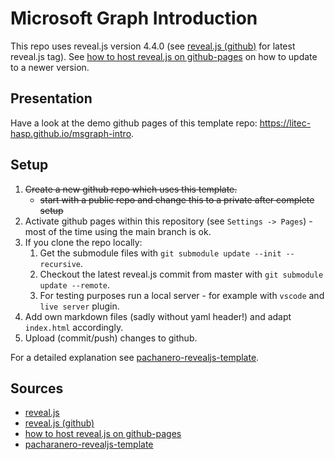 # Microsoft Graph Introduction

This repo uses reveal.js version 4.4.0 (see [reveal.js (github)](https://github.com/hakimel/reveal.js) for latest reveal.js tag).
See [how to host reveal.js on github-pages](https://martinomensio.medium.com/how-to-host-reveal-js-slides-on-github-pages-and-have-a-tidy-repository-1a363944c38d) on how to update to a newer version.

## Presentation

Have a look at the demo github pages of this template repo: <https://litec-hasp.github.io/msgraph-intro>.

## Setup

1. ~~Create a new github repo which uses this template.~~
   - ~~start with a public repo and change this to a private after complete setup~~
3. Activate github pages within this repository (see `Settings -> Pages`) - most of the time using the main branch is ok.
4. If you clone the repo locally:
   1. Get the submodule files with `git submodule update --init --recursive`.
   2. Checkout the latest reveal.js commit from master with `git submodule update --remote`.
   3. For testing purposes run a local server - for example with `vscode` and `live server` plugin.
5. Add own markdown files (sadly without yaml header!) and adapt `index.html` accordingly.
6. Upload (commit/push) changes to github.

For a detailed explanation see [pachanero-revealjs-template](https://github.com/pacharanero/create-new-revealjs-template).

## Sources

- [reveal.js](https://revealjs.com/)
- [reveal.js (github)](https://github.com/hakimel/reveal.js)
- [how to host reveal.js on github-pages](https://martinomensio.medium.com/how-to-host-reveal-js-slides-on-github-pages-and-have-a-tidy-repository-1a363944c38d)
- [pacharanero-revealjs-template](https://github.com/pacharanero/create-new-revealjs-template)
